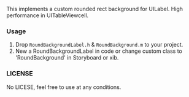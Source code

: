 This implements a custom rounded rect background for UILabel.
High performance in UITableViewcell.

### Usage

1. Drop `RoundBackgroundLabel.h` & `RoundBackground.m` to your project.
2. New a RoundBackgroundLabel in code or change custom class to 'RoundBackground' in Storyboard or xib.


### LICENSE

No LICESE, feel free to use at any conditions.
